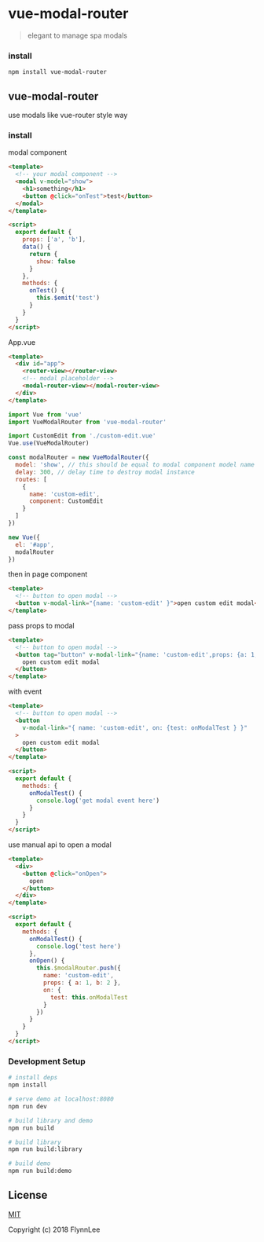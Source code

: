 # vue-modal-router

> elegant to manage spa modals

### install

```
npm install vue-modal-router
```

## vue-modal-router

use modals like vue-router style way

### install

modal component

```html
<template>
  <!-- your modal component -->
  <modal v-model="show">
    <h1>something</h1>
    <button @click="onTest">test</button>
  </modal>
</template>

<script>
  export default {
    props: ['a', 'b'],
    data() {
      return {
        show: false
      }
    },
    methods: {
      onTest() {
        this.$emit('test')
      }
    }
  }
</script>
```

App.vue

```html
<template>
  <div id="app">
    <router-view></router-view>
    <!-- modal placeholder -->
    <modal-router-view></modal-router-view>
  </div>
</template>
```

```js
import Vue from 'vue'
import VueModalRouter from 'vue-modal-router'

import CustomEdit from './custom-edit.vue'
Vue.use(VueModalRouter)

const modalRouter = new VueModalRouter({
  model: 'show', // this should be equal to modal component model name
  delay: 300, // delay time to destroy modal instance
  routes: [
    {
      name: 'custom-edit',
      component: CustomEdit
    }
  ]
})

new Vue({
  el: '#app',
  modalRouter
})
```

then in page component

```html
<template>
  <!-- button to open modal -->
  <button v-modal-link="{name: 'custom-edit' }">open custom edit modal</button>
</template>
```

pass props to modal

```html
<template>
  <!-- button to open modal -->
  <button tag="button" v-modal-link="{name: 'custom-edit',props: {a: 1, b: 2} }">
    open custom edit modal
  </button>
</template>
```

with event

```html
<template>
  <!-- button to open modal -->
  <button
    v-modal-link="{ name: 'custom-edit', on: {test: onModalTest } }"
  >
    open custom edit modal
  </button>
</template>

<script>
  export default {
    methods: {
      onModalTest() {
        console.log('get modal event here')
      }
    }
  }
</script>
```

use manual api to open a modal

```html
<template>
  <div>
    <button @click="onOpen">
      open
    </button>
  </div>
</template>

<script>
  export default {
    methods: {
      onModalTest() {
        console.log('test here')
      },
      onOpen() {
        this.$modalRouter.push({
          name: 'custom-edit',
          props: { a: 1, b: 2 },
          on: {
            test: this.onModalTest
          }
        })
      }
    }
  }
</script>
```

### Development Setup

```bash
# install deps
npm install

# serve demo at localhost:8080
npm run dev

# build library and demo
npm run build

# build library
npm run build:library

# build demo
npm run build:demo
```

## License

[MIT](http://opensource.org/licenses/MIT)

Copyright (c) 2018 FlynnLee
